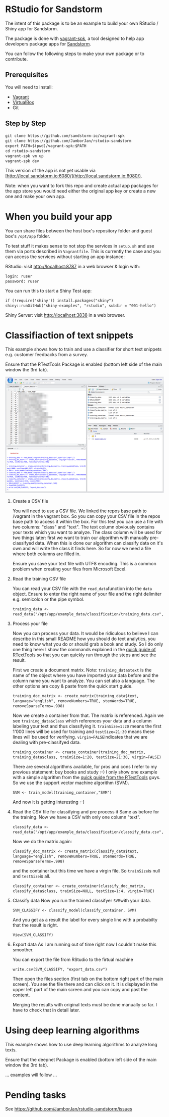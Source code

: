 RStudio for Sandstorm
=====================

The intent of this package is to be an example to build your own RStudio / Shiny app for Sandstorm.

The package is done with [vagrant-spk](https://github.com/sandstorm-io/vagrant-spk), a tool designed to help app developers package apps for [Sandstorm](https://sandstorm.io).

You can follow the following steps to make your own package or to contribute.

## Prerequisites

You will need to install:
- [Vagrant](https://www.vagrantup.com/)
- [VirtualBox](https://www.virtualbox.org/wiki/Downloads)
- Git

## Step by Step

    git clone https://github.com/sandstorm-io/vagrant-spk
    git clone https://github.com/JamborJan/rstudio-sandstorm
    export PATH=$(pwd)/vagrant-spk:$PATH
    cd rstudio-sandstorm
    vagrant-spk vm up
    vagrant-spk dev

This version of the app is not yet usable via [http://local.sandstorm.io:6080/](http://local.sandstorm.io:6080/).

Note: when you want to fork this repo and create actual app packages for the app store you would need either the original app key or create a new one and make your own app.

When you build your app
=======================

You can share files between the host box's repository folder and guest box's ```/opt/app``` folder.

To test stuff it makes sense to not stop the services in ```setup.sh``` and use them via ports described in ```Vagrantfile```. This is currently the case and you can access the services without starting an app instance:

RStudio: visit [http://localhost:8787](http://localhost:8787/) in a web browser & login with:

    login: ruser
    password: ruser

You can run this to start a Shiny Test app:

```
if (!require('shiny')) install.packages("shiny")
shiny::runGitHub("shiny-examples", "rstudio", subdir = "001-hello")
```

Shiny Server: visit [http://localhost:3838](http://localhost:3838/) in a web browser.

Classifiaction of text snippets
===============================
This example shows how to train and use a classifier for short text snippets e.g. customer feedbacks from a survey.

Ensure that the RTextTools Package is enabled (bottom left side of the main window the 3rd tab).

![alt tag](.sandstorm/app-graphics/RStudio_RTextTools_Example.png)

1. Create a CSV file

	You will need to use a CSV file. We linked the repos base path to /vagrant in the vagrant box. So you can copy your CSV file in the repos base path to access it within the box. For this test you can use a file with two columns: "class" and "text". The text column obviously contains your texts which you want to analyze. The class column will be used for two things later: first we want to train our algorithm with manually pre-classifyed data. When this is done our algorithm can classify data on it's own and will write the class it finds here. So for now we need a file where both columns are filled in.

	Ensure you save your text file with UTF8 encoding. This is a common problem when creating your files from Microsoft Excel.

2. Read the training CSV file

	You can read your CSV file with the ```read_data```function into the ```data``` object. Ensure to enter the right name of your file and the right delimiter e.g. semicolon or the pipe symbol.

	```
	training_data <- read_data("/opt/app/example_data/classification/training_data.csv",type="csv",sep=";")
	```

3. Process your file

	Now you can process your data. It would be ridiculous to believe I can describe in this small README how you should do text analytics, you need to know what you do or should grab a book and study. So I do only one thing here: I show the commands explained in the [quick guide of RTextTools](http://journal.r-project.org/archive/2013-1/collingwood-jurka-boydstun-etal.pdf) so that you can quickly run through the steps and see the result.

	First we create a document matrix. Note: ```training_data$text``` is the name of the object where you have imported your data before and the column name you want to analyze. You can set also a language. The other options are copy & paste from the quick start guide.

	```
	training_doc_matrix <- create_matrix(training_data$text, language="english", removeNumbers=TRUE, stemWords=TRUE, removeSparseTerms=.998)
	```

	Now we create a container from that. The matrix is referenced. Again we see ```training_data$class``` which references your data and a column labeling your text and thus classifying it. ```trainSize=1:20``` means the first 1'000 lines will be used for training and ```testSize=21:30``` means these lines will be used for verifying. ```virgin=FALSE```indicates that we are dealing with pre-classifyed data.

	```
	training_container <- create_container(training_doc_matrix, training_data$class, trainSize=1:20, testSize=21:30, virgin=FALSE)
	```

	There are several algorithms available, for pros and cons I refer to my previous statement: buy books and study :-) I only show one example with a simple algorithm from the [quick guide from the RTextTools](http://journal.r-project.org/archive/2013-1/collingwood-jurka-boydstun-etal.pdf) guys. So we use the support vector machine algorithm (SVM).

	```
	SVM <- train_model(training_container,"SVM")
	```
	And now it is getting interesting :-)

4. Read the CSV file for classifying and pre process it
	Same as before for the training. Now we have a CSV with only one column "text".

	```
	classify_data <- read_data("/opt/app/example_data/classification/classify_data.csv",type="csv",sep=";")
	```
	Now we do the matrix again:
	```
	classify_doc_matrix <- create_matrix(classify_data$text, language="english", removeNumbers=TRUE, stemWords=TRUE, removeSparseTerms=.998)
	```

	and the container but this time we have a virgin file. So ```trainSize```is null and ```testSize```is all.

	```
	classify_container <- create_container(classify_doc_matrix, classify_data$class, trainSize=NULL, testSize=1:4, virgin=TRUE)
	```

5. Classify data
	Now you run the trained classifyer ```SVM```with your data.
	```
	SVM_CLASSIFY <- classify_model(classify_container, SVM)
	```
	And you get as a result the label for every single line with a probabilty that the result is right.
	```
	View(SVM_CLASSIFY)
	```

6. Export data
	As I am running out of time right now I couldn't make this smoother.

	You can export the file from RStudio to the firtual machine
	```
	write.csv(SVM_CLASSIFY, "export_data.csv")
	```
	Then open the files section (first tab on the bottom right part of the main screen). You see the file there and can click on it. It is displayed in the upper left part of the main screen and you can copy and past the content.

	Merging the results with original texts must be done manually so far. I have to check that in detail later.

Using deep learning algorithms
==============================
This example shows how to use deep learning algorithms to analyze long texts.

Ensure that the deepnet Package is enabled (bottom left side of the main window the 3rd tab).

... examples will follow ...

Pending tasks
=============
See https://github.com/JamborJan/rstudio-sandstorm/issues
